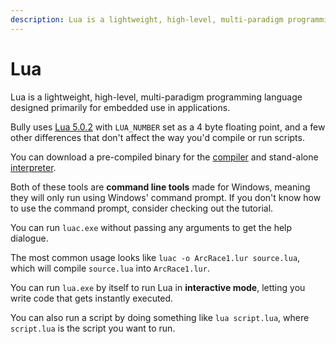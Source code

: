 ```yaml
---
description: Lua is a lightweight, high-level, multi-paradigm programming language designed primarily for embedded use in applications.
---
```


# Lua

Lua is a lightweight, high-level, multi-paradigm programming language designed primarily for embedded use in applications.

Bully uses [Lua 5.0.2](https://www.lua.org/ftp/lua-5.0.2.tar.gz) with `LUA_NUMBER` set as a 4 byte floating point, and a few other differences that don't affect the way you'd compile or run scripts.

You can download a pre-compiled binary for the [compiler](/downloads/luac.exe) and stand-alone [interpreter](/downloads/lua.exe).

Both of these tools are **command line tools** made for Windows, meaning they will only run using Windows' command prompt. If you don't know how to use the command prompt, consider checking out the tutorial.

You can run `luac.exe` without passing any arguments to get the help dialogue.

The most common usage looks like `luac -o ArcRace1.lur source.lua`, which will compile `source.lua` into `ArcRace1.lur`.

You can run `lua.exe` by itself to run Lua in **interactive mode**, letting you write code that gets instantly executed.

You can also run a script by doing something like `lua script.lua`, where `script.lua` is the script you want to run.

